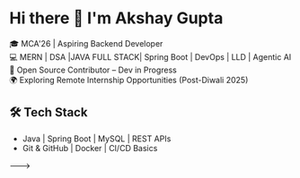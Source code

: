 # Hi there 👋 I'm Akshay Gupta

🎓 MCA'26 | Aspiring Backend Developer  
💻 MERN | DSA |JAVA FULL STACK| Spring Boot | DevOps | LLD | Agentic AI  
🌱 Open Source Contributor – Dev in Progress  
🌍 Exploring Remote Internship Opportunities (Post-Diwali 2025)

## 🛠️ Tech Stack
- Java | Spring Boot | MySQL | REST APIs
- Git & GitHub | Docker | CI/CD Basics

--->
